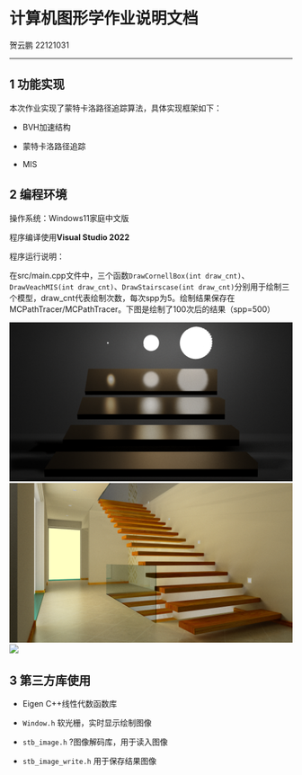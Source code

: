 # 计算机图形学作业说明文档

  
贺云鹏 22121031

  

---

## 1 功能实现

本次作业实现了蒙特卡洛路径追踪算法，具体实现框架如下：

+ BVH加速结构

+ 蒙特卡洛路径追踪

+ MIS

  

## 2 编程环境

操作系统：Windows11家庭中文版

程序编译使用**Visual Studio 2022**

  
程序运行说明：

在src/main.cpp文件中，三个函数`DrawCornellBox(int draw_cnt)`、`DrawVeachMIS(int draw_cnt)`、`DrawStairscase(int draw_cnt)`分别用于绘制三个模型，draw_cnt代表绘制次数，每次spp为5。绘制结果保存在MCPathTracer/MCPathTracer。下图是绘制了100次后的结果（spp=500）



![](doc/VeachMIS_result.jpg)
![](doc/Staircase_result.jpg)
![](doc/CornellBox_result.jpg)
## 3 第三方库使用


+ Eigen C++线性代数函数库

+ `Window.h` 软光栅，实时显示绘制图像

+ `stb_image.h` ?图像解码库，用于读入图像

+ `stb_image_write.h` 用于保存结果图像

